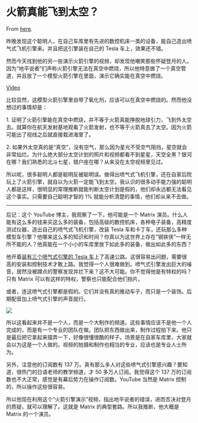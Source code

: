 # 火箭真能飞到太空？

From [here](https://yinwang1.substack.com/p/47c).

昨晚发现这个聪明人，在自己车库里有先进的数控机床一类的设备，能自己造出喷气式飞机引擎来。并且把这引擎装在自己的 Tesla 车上，效果还不错。

然而今天找到他的另一些演示火箭引擎的视频，却发现他嘲笑那些怀疑登月的人。因为“地平说者”们声称火箭引擎无法在真空中燃烧，所以他特意做了一个真空管道，并且放了一个模型火箭引擎在里面，演示它确实能在真空中燃烧。

[Video](https://www.youtube-nocookie.com/embed/GxBRQXxBRic)

比较显然，这模型火箭引擎里自带了氧化剂，应该可以在真空中燃烧的。然而他没想过的事情却是：

1\. 证明了火箭引擎能在真空中燃烧，并不等于火箭真能挣脱地球引力，飞到外太空去。就算你在航天发射基地观看了火箭发射，也不等于火箭真去了太空。因为火箭可能出了视线之后就直接栽进海里了。

2\. 如果外太空真的是“真空”，没有空气，那么因为星光不受空气阻挡，星空就会非常灿烂。为什么绝大部分太空计划的照片和视频都看不到星星，天空全黑？银河在哪？我们熟悉的北斗七星，猎户座在哪？从来没在太空视频里见过。

所以呢，很多聪明人都是聪明反被聪明误。做得出喷气式飞机引擎，还在自家后院玩上了火箭引擎，就自以为火箭一定能飞到太空。我认识的很多动手能力强的聪明人都是这样，很明显的常理推断就能判断太空计划是假的，他们却永远都无法看见这个事实。只需要自己聪明才智的 1% 就能分析清楚的事情，他们却从来不去做。

* * *

后记：这个 YouTube 博主，我观察了一下，他可能是一个 Matrix 演员。什么人能有这么多的钱来买这么多的装备，包括高级的数控机床，各种电子装备，高精度测试仪器，造出自己的喷气式飞机引擎，改装 Tesla 车和卡丁车，还玩那么多种模型车引擎？他哪来这么多的知识和时间？你真以为这世界上存在“钢铁侠”一样无所不能的人？他真能在一个小小的车库里放下如此多的装备，做出如此多的东西？

<span>他开着</span>[装有三个喷气式引擎的 Tesla 车](https://youtu.be/6SYT0upjNac)<span>上了高速公路。这很容易出问题，需要很高的安装和控制技术才敢上路。我觉得一个人很难做到。喷气式引擎发出巨大的噪音，居然没被蹲点的警察发现并拦下来？这不大可能。你不觉得他是有特权的吗？只有 Matrix 可以有这样的特权，警察也只能配合他们拍片。</span>

或者，连这喷气式引擎都是假的。它们并没有真的推动车子，而只是一个装饰。后期配音加上喷气式引擎的声音就行。

![](https://substackcdn.com/image/fetch/w_1456,c_limit,f_auto,q_auto:good,fl_progressive:steep/https%3A%2F%2Fsubstack-post-media.s3.amazonaws.com%2Fpublic%2Fimages%2Fcdd7c0e3-5d30-4c40-9257-3077112eb169_1642x1154.jpeg)

所以这看起来并不是一个人，而是一个大制作的频道。这些事情应该不是他一个人完成的，而是有一个专业的团队在做。团队把东西做出来，制作过程拍下来。他只是最后把它拿起来摆弄一下，好像很懂很酷的样子。场景是在自家车库里，大家就会以为这是一个人做的。视频的拍摄和制作也相当的专业，应该也是专业人士所为。

另外，注意他的订阅数有 137 万。真有那么多人对这些喷气式引擎感兴趣？要知道，很热门的日语老师的教学频道，才 50 多万人订阅。我觉得这个 137 万的订阅数也不大正常，感觉是有幕后势力在操作订阅数。YouTube 当然是 Matrix 控制的，所以操作这些很容易。

所以他现在利用这个“火箭引擎演示”视频，指出地平说者的错误，进而否决对登月的质疑，就可以理解了。这就是 Matrix 的典型套路。所以我推断，他大概是 Matrix 的一个演员。
